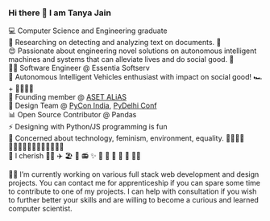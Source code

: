 ### Hi there 👋 I am Tanya Jain

 💻 Computer Science and Engineering graduate\
 🔬 Researching on detecting and analyzing text on documents. 🧪\
 😍 Passionate about engineering novel solutions on autonomous intelligent machines and systems that can alleviate lives and do social good. 🥰\
 👩‍💻 Software Engineer @ Essentia Softserv\
 🚖 Autonomous Intelligent Vehicles enthusiast with impact on social good! 🏎 + 👩‍👩‍👦‍👦\
 🐧 Founding member @ [ASET ALiAS](https://github.com/asetalias)\
 🐍 Design Team @ [PyCon India](https://github.com/pythonindia), [PyDelhi Conf](https://pydelhi.org)\
 📊 Open Source Contributor @ Pandas\
 ⚡ Designing with Python/JS programming is fun\
 🌱 Concerned about technology, feminism, environment, equality.
👩‍👩‍👧‍👧👨‍👩‍👧‍👦👨‍👨‍👦‍👦👨‍👨‍👧‍👧\
 🥰 I cherish 🚴‍♀️ ✈️ 🏖 💃 📻 ✨ 🍦 📸 🎨 🍫 🍱 🧘‍♀️


🔭👯 I’m currently working on various full stack web development and design projects. You can contact me for apprenticeship if you can spare some time to contribute to one of my projects. I can help with consultation if you wish to further better your skills and are willing to become a curious and learned computer scientist.

<!--
**TanyaaCJain/TanyaaCJain** is a ✨ _special_ ✨ repository because its `README.md` (this file) appears on your GitHub profile.

Here are some ideas to get you started:

- 🔭 I’m currently working on ...
- 🌱 I’m currently learning ...
- 👯 I’m looking to collaborate on ...
- 🤔 I’m looking for help with ...
- 💬 Ask me about ...
- 📫 How to reach me: ...
- 😄 Pronouns: ...
- ⚡ Fun fact: ...
-->
